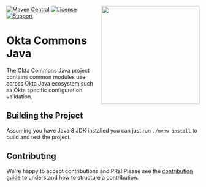 [<img src="https://aws1.discourse-cdn.com/standard14/uploads/oktadev/original/1X/0c6402653dfb70edc661d4976a43a46f33e5e919.png" align="right" width="256px"/>](https://devforum.okta.com/)
[![Maven Central](https://img.shields.io/maven-central/v/com.okta.commons/okta-commons-root.svg)](https://search.maven.org/#search%7Cga%7C1%7Cg%3A%22com.okta.commons%22%20a%3A%22okta-commons-root%22)
[![License](https://img.shields.io/badge/License-Apache%202.0-blue.svg)](https://opensource.org/licenses/Apache-2.0)
[![Support](https://img.shields.io/badge/support-Developer%20Forum-blue.svg)][devforum]
<!-- [![API Reference](https://img.shields.io/badge/docs-reference-lightgrey.svg)][javadocs] -->

Okta Commons Java
=================

The Okta Commons Java project contains common modules use across Okta Java ecosystem such as Okta specific configuration validation.

## Building the Project

Assuming you have Java 8 JDK installed you can just run `./mvnw install` to build and test the project. 

## Contributing
 
We're happy to accept contributions and PRs! Please see the [contribution guide](CONTRIBUTING.md) to understand how to structure a contribution. 

[devforum]: https://devforum.okta.com/
[javadocs]: https://developer.okta.com/okta-commons-java/
[lang-landing]: https://developer.okta.com/code/java/
[github-issues]: https://github.com/okta/okta-commons-java/issues
[github-releases]: https://github.com/okta/okta-sdk-java/releases
